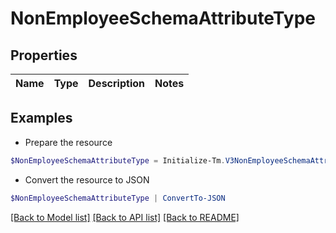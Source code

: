# NonEmployeeSchemaAttributeType
## Properties

Name | Type | Description | Notes
------------ | ------------- | ------------- | -------------

## Examples

- Prepare the resource
```powershell
$NonEmployeeSchemaAttributeType = Initialize-Tm.V3NonEmployeeSchemaAttributeType 
```

- Convert the resource to JSON
```powershell
$NonEmployeeSchemaAttributeType | ConvertTo-JSON
```

[[Back to Model list]](../README.md#documentation-for-models) [[Back to API list]](../README.md#documentation-for-api-endpoints) [[Back to README]](../README.md)

